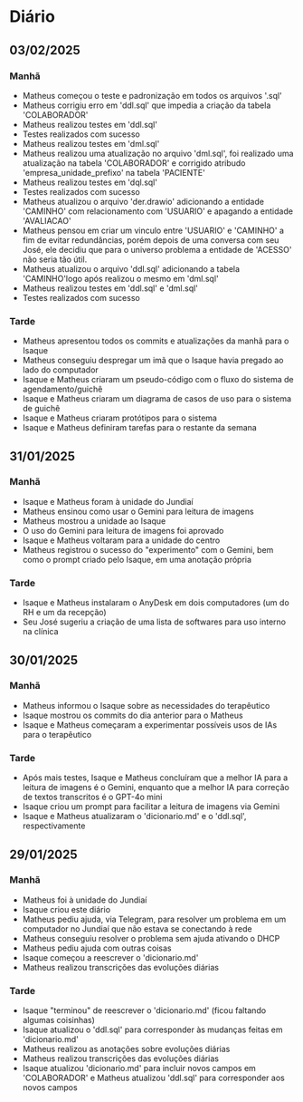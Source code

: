 # Diário

## 03/02/2025

### Manhã

- Matheus começou o teste e padronização em todos os arquivos '.sql'
- Matheus corrigiu erro em 'ddl.sql' que impedia a criação da tabela 'COLABORADOR'
- Matheus realizou testes em 'ddl.sql'
- Testes realizados com sucesso
- Matheus realizou testes em 'dml.sql'
- Matheus realizou uma atualização no arquivo 'dml.sql', foi realizado uma atualização na tabela 'COLABORADOR' e corrigido atribudo 'empresa_unidade_prefixo' na tabela 'PACIENTE'
- Matheus realizou testes em 'dql.sql'
- Testes realizados com sucesso
- Matheus atualizou o arquivo 'der.drawio' adicionando a entidade 'CAMINHO' com relacionamento com 'USUARIO' e apagando a entidade 'AVALIACAO'
- Matheus pensou em criar um vinculo entre 'USUARIO' e 'CAMINHO' a fim de evitar redundâncias, porém depois de uma conversa com seu José, ele decidiu que para o universo problema a entidade de 'ACESSO' não seria tão útil.
- Matheus atualizou o arquivo 'ddl.sql' adicionando a tabela 'CAMINHO'logo após realizou o mesmo em 'dml.sql'
- Matheus realizou testes em 'ddl.sql' e 'dml.sql'
- Testes realizados com sucesso

### Tarde

- Matheus apresentou todos os commits e atualizações da manhã para o Isaque
- Matheus conseguiu despregar um imã que o Isaque havia pregado ao lado do computador
- Isaque e Matheus criaram um pseudo-código com o fluxo do sistema de agendamento/guichê
- Isaque e Matheus criaram um diagrama de casos de uso para o sistema de guichê
- Isaque e Matheus criaram protótipos para o sistema
- Isaque e Matheus definiram tarefas para o restante da semana

## 31/01/2025

### Manhã

- Isaque e Matheus foram à unidade do Jundiaí
- Matheus ensinou como usar o Gemini para leitura de imagens
- Matheus mostrou a unidade ao Isaque
- O uso do Gemini para leitura de imagens foi aprovado
- Isaque e Matheus voltaram para a unidade do centro
- Matheus registrou o sucesso do "experimento" com o Gemini, bem como o prompt criado pelo Isaque, em uma anotação própria

### Tarde

- Isaque e Matheus instalaram o AnyDesk em dois computadores (um do RH e um da recepção)
- Seu José sugeriu a criação de uma lista de softwares para uso interno na clínica

## 30/01/2025

### Manhã

- Matheus informou o Isaque sobre as necessidades do terapêutico
- Isaque mostrou os commits do dia anterior para o Matheus
- Isaque e Matheus começaram a experimentar possíveis usos de IAs para o terapêutico

### Tarde

- Após mais testes, Isaque e Matheus concluíram que a melhor IA para a leitura de imagens é o Gemini, enquanto que a melhor IA para correção de textos transcritos é o GPT-4o mini
- Isaque criou um prompt para facilitar a leitura de imagens via Gemini
- Isaque e Matheus atualizaram o 'dicionario.md' e o 'ddl.sql', respectivamente

## 29/01/2025

### Manhã

- Matheus foi à unidade do Jundiaí
- Isaque criou este diário
- Matheus pediu ajuda, via Telegram, para resolver um problema em um computador no Jundiaí que não estava se conectando à rede
- Matheus conseguiu resolver o problema sem ajuda ativando o DHCP
- Matheus pediu ajuda com outras coisas
- Isaque começou a reescrever o 'dicionario.md'
- Matheus realizou transcrições das evoluções diárias

### Tarde

- Isaque "terminou" de reescrever o 'dicionario.md' (ficou faltando algumas coisinhas)
- Isaque atualizou o 'ddl.sql' para corresponder às mudanças feitas em 'dicionario.md'
- Matheus realizou as anotações sobre evoluções diárias
- Matheus realizou transcrições das evoluções diárias
- Isaque atualizou 'dicionario.md' para incluir novos campos em 'COLABORADOR' e Matheus atualizou 'ddl.sql' para corresponder aos novos campos
